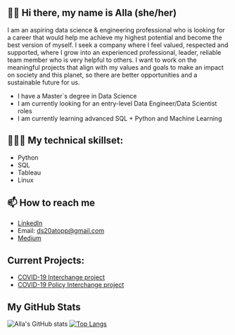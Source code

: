 ## 👋🏼 Hi there, my name is Alla (she/her) 

I am an aspiring data science & engineering professional who is looking for a career that would help me achieve my highest potential and become
the best version of myself. I seek a company where I feel valued, respected and supported, where I grow into an experienced professional, leader,
reliable team member who is very helpful to others. I want to work on the meaningful projects that align with my values and goals to make an
impact on society and this planet, so there are better opportunities and a sustainable future for us.

* I have a Master`s degree in Data Science
* I am currently looking for an entry-level Data Engineer/Data Scientist roles
* I am currently learning advanced SQL + Python and Machine Learning  


## 👩🏼‍💻 My technical skillset: 
* Python 
* SQL 
* Tableau
* Linux

## 📫 How to reach me
- [LinkedIn](https://www.linkedin.com/in/alla-topp-88260161/)
- Email: ds20atopp@gmail.com
- [Medium](https://allatopp.medium.com/the-covid-19-master-dataset-youve-been-waiting-for-e27e149ad9dd)

## Current Projects:
* [COVID-19 Interchange project](https://github.com/AATopp/AllaT_Portfolio_Data_Scientist/tree/main/Data%20Engineering/COVID19_Data_Interconnection_Project)
* [COVID-19 Policy Interchange project](https://github.com/AATopp/AllaT_Portfolio_Data_Scientist/tree/main/Data%20Engineering/Policy%20COVID-19%20Interchange%20Project)

## My GitHub Stats
![Alla's GitHub stats](https://github-readme-stats.vercel.app/api?username=AATopp&show_icons=true&theme=radical)
[![Top Langs](https://github-readme-stats.vercel.app/api/top-langs/?username=AATopp&langs_count=8&show_icons=true&theme=radical)](https://github.com/AATopp/github-readme-stats)
